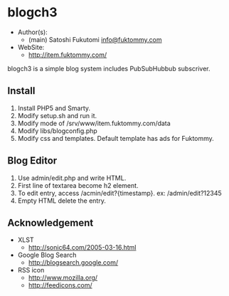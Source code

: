 blogch3
=======

* Author(s):
    * (main) Satoshi Fukutomi <info@fuktommy.com>
* WebSite:
    * http://item.fuktommy.com/

blogch3 is a simple blog system
includes PubSubHubbub subscriver.

Install
-------

1. Install PHP5 and Smarty.
2. Modify setup.sh and run it.
3. Modify mode of /srv/www/item.fuktommy.com/data
4. Modify libs/blogconfig.php
5. Modify css and templates. Default template has ads for Fuktommy.

Blog Editor
-----------
1. Use admin/edit.php and write HTML.
2. First line of textarea become h2 element.
3. To edit entry, access /acmin/edit?{timestamp}. ex: /admin/edit?12345
4. Empty HTML delete the entry.

Acknowledgement
---------------
* XLST
    * http://sonic64.com/2005-03-16.html
* Google Blog Search
    * http://blogsearch.google.com/
* RSS icon
    * http://www.mozilla.org/
    * http://feedicons.com/

